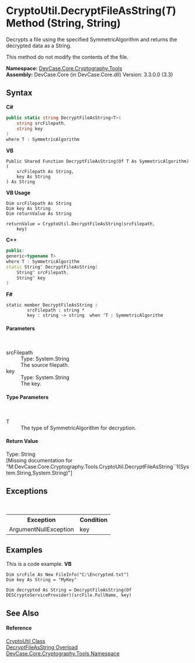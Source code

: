 # CryptoUtil.DecryptFileAsString(*T*) Method (String, String)
 

Decrypts a file using the specified SymmetricAlgorithm and returns the decrypted data as a String. 

 This method do not modify the contents of the file.

**Namespace:**&nbsp;<a href="N_DevCase_Core_Cryptography_Tools">DevCase.Core.Cryptography.Tools</a><br />**Assembly:**&nbsp;DevCase.Core (in DevCase.Core.dll) Version: 3.3.0.0 (3.3)

## Syntax

**C#**<br />
``` C#
public static string DecryptFileAsString<T>(
	string srcFilepath,
	string key
)
where T : SymmetricAlgorithm

```

**VB**<br />
``` VB
Public Shared Function DecryptFileAsString(Of T As SymmetricAlgorithm) ( 
	srcFilepath As String,
	key As String
) As String
```

**VB Usage**<br />
``` VB Usage
Dim srcFilepath As String
Dim key As String
Dim returnValue As String

returnValue = CryptoUtil.DecryptFileAsString(srcFilepath, 
	key)
```

**C++**<br />
``` C++
public:
generic<typename T>
where T : SymmetricAlgorithm
static String^ DecryptFileAsString(
	String^ srcFilepath, 
	String^ key
)
```

**F#**<br />
``` F#
static member DecryptFileAsString : 
        srcFilepath : string * 
        key : string -> string  when 'T : SymmetricAlgorithm

```


#### Parameters
&nbsp;<dl><dt>srcFilepath</dt><dd>Type: System.String<br />The source filepath.</dd><dt>key</dt><dd>Type: System.String<br />The key.</dd></dl>

#### Type Parameters
&nbsp;<dl><dt>T</dt><dd>The type of SymmetricAlgorithm for decryption.</dd></dl>

#### Return Value
Type: String<br />\[Missing <returns> documentation for "M:DevCase.Core.Cryptography.Tools.CryptoUtil.DecryptFileAsString``1(System.String,System.String)"\]

## Exceptions
&nbsp;<table><tr><th>Exception</th><th>Condition</th></tr><tr><td>ArgumentNullException</td><td>key</td></tr></table>

## Examples
This is a code example. 
**VB**<br />
``` VB
Dim srcFile As New FileInfo("C:\Encrypted.txt")
Dim key As String = "MyKey"

Dim decrypted As String = DecryptFileAsString(Of DESCryptoServiceProvider)(srcFile.FullName, key)
```


## See Also


#### Reference
<a href="T_DevCase_Core_Cryptography_Tools_CryptoUtil">CryptoUtil Class</a><br /><a href="Overload_DevCase_Core_Cryptography_Tools_CryptoUtil_DecryptFileAsString">DecryptFileAsString Overload</a><br /><a href="N_DevCase_Core_Cryptography_Tools">DevCase.Core.Cryptography.Tools Namespace</a><br />